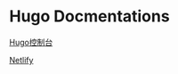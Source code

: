 # Hugo Docmentations

[Hugo控制台](https://gohugo.io/documentation/)

[Netlify](https://app.netlify.com/login)